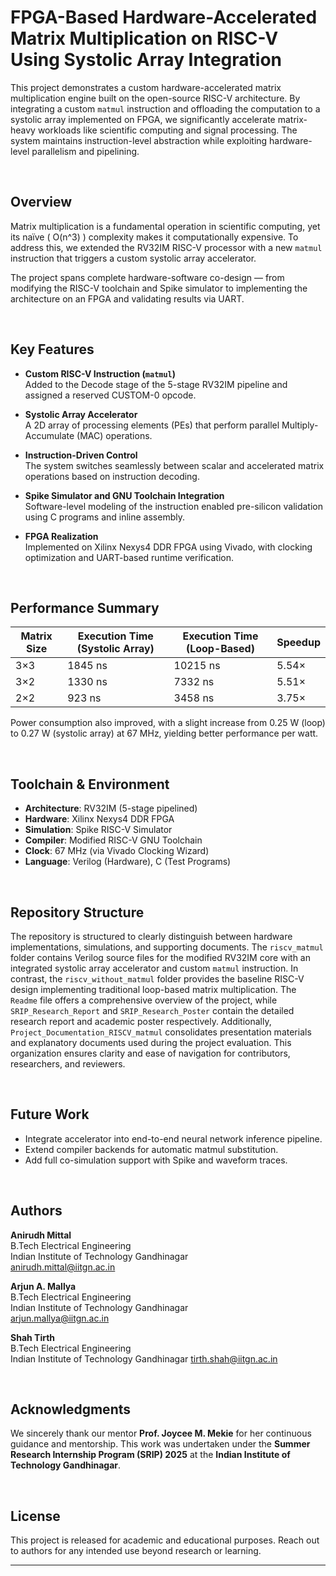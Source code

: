 # FPGA-Based Hardware-Accelerated Matrix Multiplication on RISC-V Using Systolic Array Integration

This project demonstrates a custom hardware-accelerated matrix multiplication engine built on the open-source RISC-V architecture. By integrating a custom `matmul` instruction and offloading the computation to a systolic array implemented on FPGA, we significantly accelerate matrix-heavy workloads like scientific computing and signal processing. The system maintains instruction-level abstraction while exploiting hardware-level parallelism and pipelining.

<br>

## Overview

Matrix multiplication is a fundamental operation in scientific computing, yet its naïve \( O(n^3) \) complexity makes it computationally expensive. To address this, we extended the RV32IM RISC-V processor with a new `matmul` instruction that triggers a custom systolic array accelerator. 

The project spans complete hardware-software co-design — from modifying the RISC-V toolchain and Spike simulator to implementing the architecture on an FPGA and validating results via UART.

<br>

## Key Features

-  **Custom RISC-V Instruction (`matmul`)**  
  Added to the Decode stage of the 5-stage RV32IM pipeline and assigned a reserved CUSTOM-0 opcode.

-  **Systolic Array Accelerator**  
  A 2D array of processing elements (PEs) that perform parallel Multiply-Accumulate (MAC) operations.

-  **Instruction-Driven Control**  
  The system switches seamlessly between scalar and accelerated matrix operations based on instruction decoding.

-  **Spike Simulator and GNU Toolchain Integration**  
  Software-level modeling of the instruction enabled pre-silicon validation using C programs and inline assembly.

-  **FPGA Realization**  
  Implemented on Xilinx Nexys4 DDR FPGA using Vivado, with clocking optimization and UART-based runtime verification.

<br>

## Performance Summary

| Matrix Size | Execution Time (Systolic Array) | Execution Time (Loop-Based) | Speedup |
|-------------|----------------------------------|-------------------------------|---------|
| 3×3         | 1845 ns                          | 10215 ns                      | 5.54×   |
| 3×2         | 1330 ns                          | 7332 ns                       | 5.51×   |
| 2×2         | 923 ns                           | 3458 ns                       | 3.75×   |

Power consumption also improved, with a slight increase from 0.25 W (loop) to 0.27 W (systolic array) at 67 MHz, yielding better performance per watt.

<br>

## Toolchain & Environment

- **Architecture**: RV32IM (5-stage pipelined)
- **Hardware**: Xilinx Nexys4 DDR FPGA
- **Simulation**: Spike RISC-V Simulator
- **Compiler**: Modified RISC-V GNU Toolchain
- **Clock**: 67 MHz (via Vivado Clocking Wizard)
- **Language**: Verilog (Hardware), C (Test Programs)

<br>

## Repository Structure

The repository is structured to clearly distinguish between hardware implementations, simulations, and supporting documents. The `riscv_matmul` folder contains Verilog source files for the modified RV32IM core with an integrated systolic array accelerator and custom `matmul` instruction. In contrast, the `riscv_without_matmul` folder provides the baseline RISC-V design implementing traditional loop-based matrix multiplication. The `Readme` file offers a comprehensive overview of the project, while `SRIP_Research_Report` and `SRIP_Research_Poster` contain the detailed research report and academic poster respectively. Additionally, `Project_Documentation_RISCV_matmul` consolidates presentation materials and explanatory documents used during the project evaluation. This organization ensures clarity and ease of navigation for contributors, researchers, and reviewers.

<br>

## Future Work

- Integrate accelerator into end-to-end neural network inference pipeline.
- Extend compiler backends for automatic matmul substitution.
- Add full co-simulation support with Spike and waveform traces.

<br>

## Authors

**Anirudh Mittal**  
B.Tech Electrical Engineering  
Indian Institute of Technology Gandhinagar  
anirudh.mittal@iitgn.ac.in  

**Arjun A. Mallya**  
B.Tech Electrical Engineering  
Indian Institute of Technology Gandhinagar  
arjun.mallya@iitgn.ac.in

**Shah Tirth**  
B.Tech Electrical Engineering  
Indian Institute of Technology Gandhinagar
tirth.shah@iitgn.ac.in

<br>

## Acknowledgments

We sincerely thank our mentor **Prof. Joycee M. Mekie** for her continuous guidance and mentorship. This work was undertaken under the **Summer Research Internship Program (SRIP) 2025** at the **Indian Institute of Technology Gandhinagar**.

<br>

## License

This project is released for academic and educational purposes. Reach out to authors for any intended use beyond research or learning.

---


